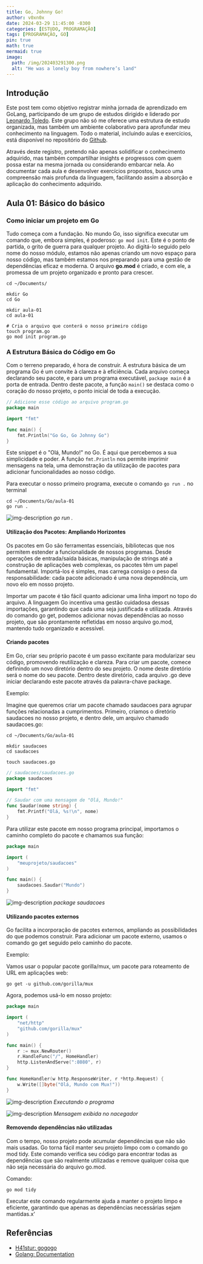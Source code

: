 ```yaml
---
title: Go, Johnny Go!
author: v0xn0x
date: 2024-03-29 11:45:00 -0300
categories: [ESTUDO, PROGRAMAÇÃO]
tags: [PROGRAMAÇÃO, GO]
pin: true
math: true
mermaid: true
image:
  path: /img/202403291300.png
  alt: "He was a lonely boy from nowhere’s land"
---
```


## Introdução

Este post tem como objetivo registrar minha jornada de aprendizado em GoLang, participando de um grupo de estudos dirigido e liderado por [Leonardo Toledo](https://www.linkedin.com/in/leo-toledo/). Este grupo não só me oferece uma estrutura de estudo organizada, mas também um ambiente colaborativo para aprofundar meu conhecimento na linguagem. Todo o material, incluindo aulas e exercícios, está disponível no repositório do [Github](https://github.com/h41stur/gogogo).

Através deste registro, pretendo não apenas solidificar o conhecimento adquirido, mas também compartilhar insights e progressos com quem possa estar na mesma jornada ou considerando embarcar nela. Ao documentar cada aula e desenvolver exercícios propostos, busco uma compreensão mais profunda da linguagem, facilitando assim a absorção e aplicação do conhecimento adquirido.

## Aula 01: Básico do básico

### Como iniciar um projeto em Go

Tudo começa com a fundação. No mundo Go, isso significa executar um comando que, embora simples, é poderoso: `go mod init`. Este é o ponto de partida, o grito de guerra para qualquer projeto. Ao digitá-lo seguido pelo nome do nosso módulo, estamos não apenas criando um novo espaço para nosso código, mas também estamos nos preparando para uma gestão de dependências eficaz e moderna. O arquivo **go.mod** é criado, e com ele, a promessa de um projeto organizado e pronto para crescer.

```shell
cd ~/Documents/

mkdir Go
cd Go

mkdir aula-01
cd aula-01

# Cria o arquivo que conterá o nosso primeiro código
touch program.go
go mod init program.go
```

### A Estrutura Básica do Código em Go

Com o terreno preparado, é hora de construir. A estrutura básica de um programa Go é um convite à clareza e à eficiência. Cada arquivo começa declarando seu pacote, e para um programa executável, `package main` é a porta de entrada. Dentro deste pacote, a função `main()` se destaca como o coração do nosso projeto, o ponto inicial de toda a execução.

```go
// Adicione esse código ao arquivo program.go
package main

import "fmt"

func main() {
    fmt.Println("Go Go, Go Johnny Go")
}
```

Este snippet é o "Olá, Mundo!" no Go. É aqui que percebemos a sua simplicidade e poder. A função `fmt.Println` nos permite imprimir mensagens na tela, uma demonstração da utilização de pacotes para adicionar funcionalidades ao nosso código.

Para executar o nosso primeiro programa, execute o comando `go run .` no terminal

```shell
cd ~/Documents/Go/aula-01
go run .
```

![img-description](/img/202403291345.png)
_go run ._

#### Utilização dos Pacotes: Ampliando Horizontes

Os pacotes em Go são ferramentas essenciais, bibliotecas que nos permitem estender a funcionalidade de nossos programas. Desde operações de entrada/saída básicas, manipulação de strings até a construção de aplicações web complexas, os pacotes têm um papel fundamental. Importá-los é simples, mas carrega consigo o peso da responsabilidade: cada pacote adicionado é uma nova dependência, um novo elo em nosso projeto.

Importar um pacote é tão fácil quanto adicionar uma linha import no topo do arquivo. A linguagem Go incentiva uma gestão cuidadosa dessas importações, garantindo que cada uma seja justificada e utilizada. Através do comando go get, podemos adicionar novas dependências ao nosso projeto, que são prontamente refletidas em nosso arquivo go.mod, mantendo tudo organizado e acessível.

#### Criando pacotes

Em Go, criar seu próprio pacote é um passo excitante para modularizar seu código, promovendo reutilização e clareza. Para criar um pacote, comece definindo um novo diretório dentro do seu projeto. O nome deste diretório será o nome do seu pacote. Dentro deste diretório, cada arquivo .go deve iniciar declarando este pacote através da palavra-chave package.

Exemplo:

Imagine que queremos criar um pacote chamado saudacoes para agrupar funções relacionadas a cumprimentos. Primeiro, criamos o diretório saudacoes no nosso projeto, e dentro dele, um arquivo chamado saudacoes.go:

```shell
cd ~/Documents/Go/aula-01

mkdir saudacoes
cd saudacoes

touch saudacoes.go
```

```go
// saudacoes/saudacoes.go
package saudacoes

import "fmt"

// Saudar com uma mensagem de "Olá, Mundo!"
func Saudar(nome string) {
    fmt.Printf("Olá, %s!\n", nome)
}
```

Para utilizar este pacote em nosso programa principal, importamos o caminho completo do pacote e chamamos sua função:

```go
package main

import (
    "meuprojeto/saudacoes"
)

func main() {
    saudacoes.Saudar("Mundo")
}
```

![img-description](/img/202403291419.png)
_package saudacoes_

#### Utilizando pacotes externos

Go facilita a incorporação de pacotes externos, ampliando as possibilidades do que podemos construir. Para adicionar um pacote externo, usamos o comando go get seguido pelo caminho do pacote.

Exemplo:

Vamos usar o popular pacote gorilla/mux, um pacote para roteamento de URL em aplicações web:

```shell
go get -u github.com/gorilla/mux
```

Agora, podemos usá-lo em nosso projeto:

```go
package main

import (
    "net/http"
    "github.com/gorilla/mux"
)

func main() {
    r := mux.NewRouter()
    r.HandleFunc("/", HomeHandler)
    http.ListenAndServe(":8080", r)
}

func HomeHandler(w http.ResponseWriter, r *http.Request) {
    w.Write([]byte("Olá, Mundo com Mux!"))
}
```

![img-description](/img/202403291426.png)
_Executando o programa_

![img-description](/img/202403291428.png)
_Mensagem exibida no nacegador_

#### Removendo dependências não utilizadas

Com o tempo, nosso projeto pode acumular dependências que não são mais usadas. Go torna fácil manter seu projeto limpo com o comando go mod tidy. Este comando verifica seu código para encontrar todas as dependências que são realmente utilizadas e remove qualquer coisa que não seja necessária do arquivo go.mod.

Comando:

```shell
go mod tidy
```

Executar este comando regularmente ajuda a manter o projeto limpo e eficiente, garantindo que apenas as dependências necessárias sejam mantidas.x'

## Referências

- [H41stur: gogogo](https://github.com/h41stur/gogogo)
- [Golang: Documentation](https://tip.golang.org/doc/)
